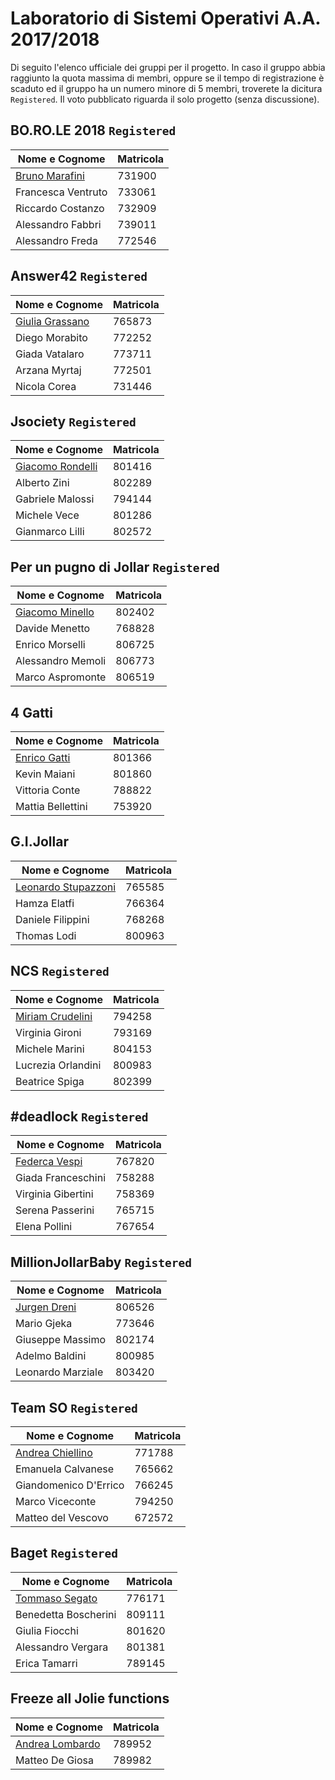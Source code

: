 # Laboratorio di Sistemi Operativi A.A. 2017/2018

Di seguito l'elenco ufficiale dei gruppi per il progetto. In caso il gruppo abbia raggiunto la quota massima di membri, oppure se il tempo di registrazione è scaduto ed il gruppo ha un numero minore di 5 membri, troverete la dicitura `Registered`. Il voto pubblicato riguarda il solo progetto (senza discussione). 

## BO.RO.LE 2018 `Registered`
|  Nome e Cognome | Matricola  | 
|---|---|
|  [Bruno Marafini](mailto:bruno.marafini@studio.unibo.it) |  731900 |
| Francesca Ventruto | 733061 | 
| Riccardo Costanzo | 732909 | 
| Alessandro Fabbri | 739011 | 
| Alessandro Freda | 772546 | 

## Answer42 `Registered`
|  Nome e Cognome | Matricola  | 
|---|---|
|  [Giulia Grassano](mailto:giulia.grassano@studio.unibo.it) |  765873 |  
| Diego Morabito | 772252 | 
| Giada Vatalaro | 773711 | 
| Arzana Myrtaj | 772501 | 
| Nicola Corea | 731446 | 

## Jsociety `Registered`
|  Nome e Cognome | Matricola  | 
|---|---|
|  [Giacomo Rondelli](mailto:giacomo.rondelli2@studio.unibo.it) |  801416 | 
| Alberto Zini | 802289 |
| Gabriele Malossi | 794144 |
| Michele Vece | 801286 |
| Gianmarco Lilli | 802572 |

## Per un pugno di Jollar `Registered`
|  Nome e Cognome | Matricola  | 
|---|---|
|  [Giacomo Minello](mailto:mailto:giacomo.minello@studio.unibo.it) |  802402 |  
| Davide Menetto | 768828 | 
| Enrico Morselli | 806725 | 
| Alessandro Memoli | 806773 | 
| Marco Aspromonte | 806519 | 

## 4 Gatti
|  Nome e Cognome | Matricola  | 
|---|---|
|  [Enrico Gatti](mailto:enrico.gatti4@studio.unibo.it) |  801366 | 
| Kevin Maiani | 801860 | 
| Vittoria Conte | 788822 | 
| Mattia Bellettini | 753920 | 

## G.I.Jollar
|  Nome e Cognome | Matricola  | 
|---|---|
|  [Leonardo Stupazzoni](mailto:leonardo.stupazzoni@studio.unibo.it) |  765585 | 
| Hamza Elatfi | 766364 | 
| Daniele Filippini | 768268 | 
| Thomas Lodi | 800963 | 

## NCS `Registered`
|  Nome e Cognome | Matricola  | 
|---|---|
|  [Miriam Crudelini](mailto:miriam.crudelini@studio.unibo.it) |  794258 | 
| Virginia Gironi | 793169 | 
| Michele Marini | 804153 | 
| Lucrezia Orlandini | 800983 | 
| Beatrice Spiga | 802399 | 

## #deadlock `Registered`
|  Nome e Cognome | Matricola  | 
|---|---|
|  [Federca Vespi](mailto:federica.vespi@studio.unibo.it) |  767820 | 
| Giada Franceschini | 758288 | 
| Virginia Gibertini | 758369 | 
| Serena Passerini | 765715 | 
| Elena Pollini | 767654 | 

## MillionJollarBaby `Registered`
|  Nome e Cognome | Matricola  | 
|---|---|
|  [Jurgen Dreni](mailto:jurgen.dreni@studio.unibo.it) |  806526 | 
| Mario Gjeka | 773646 | 
| Giuseppe Massimo | 802174 | 
| Adelmo Baldini | 800985 |
| Leonardo Marziale | 803420 | 

## Team  SO `Registered`
|  Nome e Cognome | Matricola  | 
|---|---|
|[Andrea Chiellino](mailto:andrea.chiellino@studio.unibo.it) | 771788| 
|Emanuela Calvanese| 765662| 
|Giandomenico D'Errico| 766245| 
|Marco Viceconte| 794250| |
|Matteo del Vescovo| 672572| |

## Baget `Registered`
|  Nome e Cognome | Matricola  | 
|---|---|
|[Tommaso Segato](tommaso.segato@studio.unibo.it)|776171|
|Benedetta Boscherini |809111|
|Giulia Fiocchi |801620|
|Alessandro Vergara |801381|
|Erica Tamarri |789145|

## Freeze all Jolie functions
|  Nome e Cognome | Matricola  | 
|---|---|
| [Andrea Lombardo](mailto:andrea.lombardo7@studio.unibo.it) | 789952 |
| Matteo De Giosa | 789982 |
